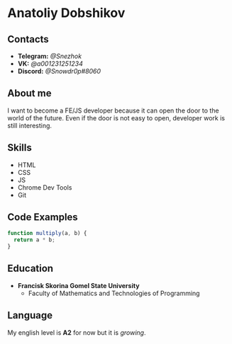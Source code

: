 # Anatoliy Dobshikov
## Contacts
* **Telegram:** *@Snezhok*
* **VK:** *@a001231251234*
* **Discord:** *@Snowdr0p#8060*
## About me
I want to become a FE/JS developer because it can open the door to the world of the future. Even if the door is not easy to open, developer work is still interesting.
## Skills
* HTML
* CSS
* JS
* Chrome Dev Tools
* Git
## Code Examples
```javascript
function multiply(a, b) {
  return a * b;
}
```
## Education
* **Francisk Skorina Gomel State University**
  * Faculty of Mathematics and Technologies of Programming
## Language
My english level is **A2** for now but it is *growing*.